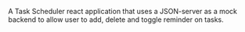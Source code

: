 A Task Scheduler react application that uses a JSON-server as a mock backend to allow user to add,
delete and toggle reminder on tasks.










